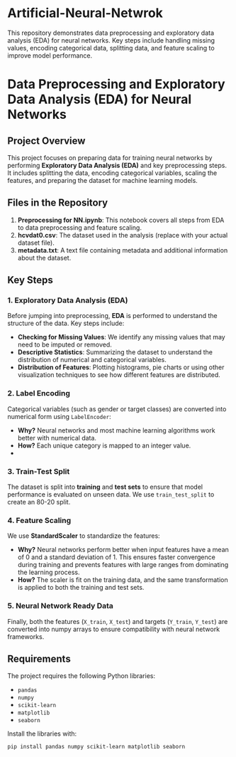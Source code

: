 # Artificial-Neural-Netwrok
This repository demonstrates data preprocessing and exploratory data analysis (EDA) for neural networks. Key steps include handling missing values, encoding categorical data, splitting data, and feature scaling to improve model performance.

# Data Preprocessing and Exploratory Data Analysis (EDA) for Neural Networks

## Project Overview
This project focuses on preparing data for training neural networks by performing **Exploratory Data Analysis (EDA)** and key preprocessing steps. It includes splitting the data, encoding categorical variables, scaling the features, and preparing the dataset for machine learning models.

## Files in the Repository
1. **Preprocessing for NN.ipynb**: This notebook covers all steps from EDA to data preprocessing and feature scaling.
2. **hcvdat0.csv**: The dataset used in the analysis (replace with your actual dataset file).
3. **metadata.txt**: A text file containing metadata and additional information about the dataset.

## Key Steps

### 1. Exploratory Data Analysis (EDA)
Before jumping into preprocessing, **EDA** is performed to understand the structure of the data. Key steps include:
- **Checking for Missing Values**: We identify any missing values that may need to be imputed or removed.
- **Descriptive Statistics**: Summarizing the dataset to understand the distribution of numerical and categorical variables.
- **Distribution of Features**: Plotting histograms, pie charts or using other visualization techniques to see how different features are distributed.

### 2. Label Encoding
Categorical variables (such as gender or target classes) are converted into numerical form using `LabelEncoder`:
- **Why?** Neural networks and most machine learning algorithms work better with numerical data.
- **How?** Each unique category is mapped to an integer value.
- 
### 3. Train-Test Split
The dataset is split into **training** and **test sets** to ensure that model performance is evaluated on unseen data. We use `train_test_split` to create an 80-20 split.

### 4. Feature Scaling
We use **StandardScaler** to standardize the features:
- **Why?** Neural networks perform better when input features have a mean of 0 and a standard deviation of 1. This ensures faster convergence during training and prevents features with large ranges from dominating the learning process.
- **How?** The scaler is fit on the training data, and the same transformation is applied to both the training and test sets.

### 5. Neural Network Ready Data
Finally, both the features (`X_train`, `X_test`) and targets (`Y_train`, `Y_test`) are converted into numpy arrays to ensure compatibility with neural network frameworks.

## Requirements
The project requires the following Python libraries:
- `pandas`
- `numpy`
- `scikit-learn`
- `matplotlib`
- `seaborn`

Install the libraries with:
```
pip install pandas numpy scikit-learn matplotlib seaborn

